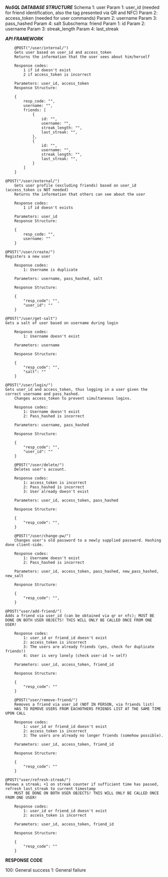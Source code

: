 *****NoSQL DATABASE STRUCTURE*****
Schema 1: user
	Param 1: user_id (needed for friend identification, also the tag presented via QR and NFC)
	Param 2: access_token (needed for user commands)
	Param 2: username
	Param 3: pass_hashed
	Param 4: salt
  Subschema: friend
    Param 1: id
    Param 2: username
    Param 3: streak_length
		Param 4: last_streak

*****API FRAMEWORK*****

		@POST("/user/internal/")
		Gets user based on user_id and access_token
		Returns the information that the user sees about him/herself

		Response codes:
			1 if id doesn't exist
			2 if access_token is incorrect

		Parameters: user_id, access_token
		Response Structure:

		{
			resp_code: "",
			username: "",
			friends: [
				{
					id: "",
					username: "",
					streak_length: "",
					last_streak: "",
				},
				{
					id: "",
					username: "",
					streak_length: "",
					last_streak: "",
				}
			]
		}

    @POST("/user/external/")
		Gets user profile (excluding friends) based on user_id (access_token is NOT needed)
		Returns the information that others can see about the user

		Response codes:
			1 if id doesn't exists

		Parameters: user_id
		Response Structure:

		{
			resp_code: "",
			username: ""
		}

    @POST("/user/create/")
    Registers a new user

		Response codes:
			1: Username is duplicate

		Parameters: username, pass_hashed, salt

		Response Structure:

		{
			"resp_code": "",
			"user_id": ""
		}

    @POST("/user/get-salt")
    Gets a salt of user based on username during login

		Response codes:
			1: Username doesn't exist

		Parameters: username

		Response Structure:

		{
			"resp_code": "",
			"salt": ""
		}

    @POST("/user/login/")
    Gets user_id and access_token, thus logging in a user given the correct username and pass_hashed.
		Changes access_token to prevent simultaneous logins.

		Response codes:
			1: Username doesn't exist
			2: Pass_hashed is incorrect

		Parameters: username, pass_hashed

		Response Structure:

		{
			"resp_code": "",
			"user_id": ""
		}

		@POST("/user/delete/")
		Deletes user's account.

		Response codes:
			1: access_token is incorrect
			2: Pass_hashed is incorrect
			3: User already doesn't exist

		Parameters: user_id, access_token, pass_hashed

		Response Structure:

		{
			"resp_code": "",
		}

		@POST("/user/change-pw/")
		Changes user's old password to a newly supplied password. Hashing done client-side.

		Response codes:
			1: Username doesn't exist
			2: Pass_hashed is incorrect

		Parameters: user_id, access_token, pass_hashed, new_pass_hashed, new_salt

		Response Structure:

		{
			"resp_code": "",
		}

    @POST("user/add-friend/")
    Adds a friend via user_id (can be obtained via qr or nfc); MUST BE DONE ON BOTH USER OBJECTS! THIS WILL ONLY BE CALLED ONCE FROM ONE USER!

		Response codes:
			1: user_id or friend_id doesn't exist
			2: access_token is incorrect
			3: The users are already friends (yes, check for duplicate friends!)
			4: User is very lonely (check user-id != self)

		Parameters: user_id, access_token, friend_id

		Response Structure:

		{
			"resp_code": ""
		}

		@POST("user/remove-friend/")
		Removes a friend via user_id (NOT IN PERSON, via friends list)
		HAS TO REMOVE USERS FROM EACHOTHERS FRIENDS LIST AT THE SAME TIME UPON CALL

		Response codes:
			1: user_id or friend_id doesn't exist
			2: access_token is incorrect
			3: The users are already no longer friends (somehow possible).

		Parameters: user_id, access_token, friend_id

		Response Structure:

		{
			"resp_code": ""
		}

    @POST("user/refresh-streak/")
    Renews a streak; +1 on streak counter if sufficient time has passed, refresh last_streak to current timestamp
		MUST BE DONE ON BOTH USER OBJECTS! THIS WILL ONLY BE CALLED ONCE FROM ONE USER!

		Response codes:
			1: user_id or friend_id doesn't exist
			2: access_token is incorrect

		Parameters: user_id, access_token, friend_id

		Response Structure:

		{
			"resp_code": ""
		}

********RESPONSE CODE********

100:	General success
1:		General failure
